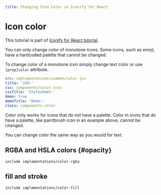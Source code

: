 ```yaml
title: Changing Icon Color in Iconify for React
```

# Icon color

This tutorial is part of [Iconify for React tutorial](./index.md).

You can only change color of monotone icons. Some icons, such as emoji, have a hardcoded palette that cannot be changed.

To change color of a monotone icon simply change text color or use `[prop]color` attribute.

```yaml
src: implementations/common/color.jsx
title: 'JSX:'
css: components/color.scss
cssTitle: 'Stylesheet:'
demo: true
demoTitle: 'Demo:'
class: components-color
```

Color only works for icons that do not have a palette. Color in icons that do have a palette, like paintbrush icon in an example above, cannot be changed.

You can change color the same way as you would for text.

## RGBA and HSLA colors {#opacity}

`include implementations/color-rgba`

## fill and stroke

`include implementations/color-fill`
